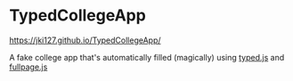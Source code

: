 TypedCollegeApp
===============

https://jki127.github.io/TypedCollegeApp/

A fake college app that's automatically filled (magically) using [typed.js](https://github.com/mattboldt/typed.js/) and [fullpage.js](https://github.com/alvarotrigo/fullPage.js)
